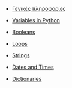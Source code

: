  
*  [Γενικές πληροφορίες](https://github.com/werowe/HypatiaAcademy/blob/master/greek/no.1%20-%20%CE%93%CE%B5%CE%BD%CE%B9%CE%BA%CE%AD%CF%82%20%CF%80%CE%BB%CE%B7%CF%81%CE%BF%CF%86%CE%BF%CF%81%CE%AF%CE%B5%CF%82%20-%20%CE%B1%CF%81%CF%87%CE%AE.ipynb)  

*  [Variables in Python](https://github.com/werowe/HypatiaAcademy/blob/master/greek/no.2-%20Variables%20in%20Python.ipynb)  

* [Booleans](https://github.com/werowe/HypatiaAcademy/blob/master/greek/no.3%20-%20Booleans%20%CE%BA%CE%B1%CE%B9%20if-else%20statements.ipynb)  

*  [Loops](https://github.com/werowe/HypatiaAcademy/blob/master/greek/no.4%20-%20Loops.ipynb) </li>

*  [Strings](https://github.com/werowe/HypatiaAcademy/blob/master/greek/no.5%20-%20Strings.ipynb) </li>

*  [Dates and Times](https://github.com/werowe/HypatiaAcademy/blob/master/greek/no.6%20-%20dates%20and%20times.ipynb)  

*  [Dictionaries](https://github.com/werowe/HypatiaAcademy/blob/master/greek/greek_dictionaries.ipynb) </li>

 

